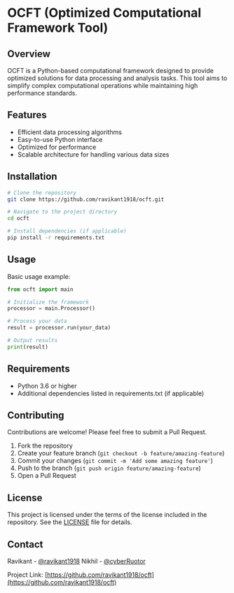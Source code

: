 # OCFT (Optimized Computational Framework Tool)

## Overview

OCFT is a Python-based computational framework designed to provide optimized solutions for data processing and analysis tasks. This tool aims to simplify complex computational operations while maintaining high performance standards.

## Features

- Efficient data processing algorithms
- Easy-to-use Python interface
- Optimized for performance
- Scalable architecture for handling various data sizes

## Installation

```bash
# Clone the repository
git clone https://github.com/ravikant1918/ocft.git

# Navigate to the project directory
cd ocft

# Install dependencies (if applicable)
pip install -r requirements.txt
```

## Usage

Basic usage example:

```python
from ocft import main

# Initialize the framework
processor = main.Processor()

# Process your data
result = processor.run(your_data)

# Output results
print(result)
```

## Requirements

- Python 3.6 or higher
- Additional dependencies listed in requirements.txt (if applicable)

## Contributing

Contributions are welcome! Please feel free to submit a Pull Request.

1. Fork the repository
2. Create your feature branch (`git checkout -b feature/amazing-feature`)
3. Commit your changes (`git commit -m 'Add some amazing feature'`)
4. Push to the branch (`git push origin feature/amazing-feature`)
5. Open a Pull Request

## License

This project is licensed under the terms of the license included in the repository. See the [LICENSE](LICENSE) file for details.

## Contact

Ravikant - [@ravikant1918](https://github.com/ravikant1918)
Nikhil - [@cyberRuotor](https://github.com/cyberRuptor)

Project Link: [https://github.com/ravikant1918/ocft](https://github.com/ravikant1918/ocft)
